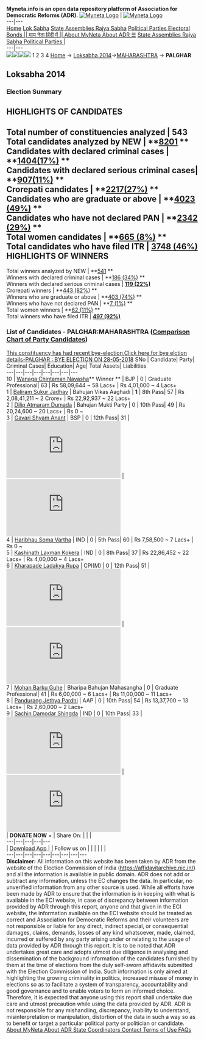 **Myneta.info is an open data repository platform of Association for Democratic Reforms (ADR).**
[![Myneta Logo](https://www.myneta.info/lib/img/myneta-logo.png)](https://www.myneta.info/) | [![Myneta Logo](https://www.myneta.info/lib/img/adr-logo.png)](https://adrindia.org)  
---|---  
[Home](https://www.myneta.info/) [Lok Sabha](https://www.myneta.info/#ls "Lok Sabha") [ State Assemblies ](https://www.myneta.info/#sa "State Assemblies") [Rajya Sabha](https://www.myneta.info/#rs "Rajya Sabha") [Political Parties ](https://www.myneta.info/party "Political Parties") [ Electoral Bonds ](https://www.myneta.info/electoral_bonds "Electoral Bonds") [ || माय नेता हिंदी में || ](https://translate.google.co.in/translate?prev=hp&hl=en&js=y&u=www.myneta.info&sl=en&tl=hi&history_state0=) [ About MyNeta ](https://adrindia.org/content/about-myneta) [ About ADR ](https://adrindia.org/about-adr/who-we-are) [☰](javascript:void\(0\))
[ State Assemblies ](https://www.myneta.info/#sa "State Assemblies") [ Rajya Sabha ](https://www.myneta.info/#rs "Rajya Sabha") [ Political Parties ](https://www.myneta.info/party "Political Parties")
|   
---|---  
![](https://www.myneta.info/lib/img/banner/banner-1.png)![](https://www.myneta.info/lib/img/banner/banner-2.png)![](https://www.myneta.info/lib/img/banner/banner-3.png)![](https://www.myneta.info/lib/img/banner/banner-4.png)
1  2  3  4 
[Home](https://www.myneta.info/) → [Loksabha 2014](https://www.myneta.info/ls2014/)→[MAHARASHTRA](https://www.myneta.info/ls2014/index.php?action=show_constituencies&state_id=13) → **PALGHAR**
### 
## Loksabha 2014
###  Election Summary 
HIGHLIGHTS OF CANDIDATES  
---  
Total number of constituencies analyzed |  543   
Total candidates analyzed by NEW | **[8201](https://www.myneta.info/ls2014/index.php?action=summary&subAction=candidates_analyzed&sort=candidate#summary) **  
Candidates with declared criminal cases | **[1404(17%)](https://www.myneta.info/ls2014/index.php?action=summary&subAction=crime&sort=candidate#summary) **  
Candidates with declared serious criminal cases| **[907(11%)](https://www.myneta.info/ls2014/index.php?action=summary&subAction=serious_crime&sort=candidate#summary) **  
Crorepati candidates | **[2217(27%)](https://www.myneta.info/ls2014/index.php?action=summary&subAction=crorepati&sort=candidate#summary) **  
Candidates who are graduate or above | **[4023 (49%)](https://www.myneta.info/ls2014/index.php?action=summary&subAction=education&sort=candidate#summary) **  
Candidates who have not declared PAN | **[2342 (29%)](https://www.myneta.info/ls2014/index.php?action=summary&subAction=without_pan&sort=candidate#summary) **  
Total women candidates | **[665 (8%)](https://www.myneta.info/ls2014/index.php?action=summary&subAction=women_candidate&sort=candidate#summary) **  
Total candidates who have filed ITR | [**3748 (46%)**](https://www.myneta.info/ls2014/index.php?action=summary&subAction=filed_itr&sort=candidate#summary)  
HIGHLIGHTS OF WINNERS  
---  
Total winners analyzed by NEW | **[541](https://www.myneta.info/ls2014/index.php?action=summary&subAction=winner_analyzed&sort=candidate#summary) **  
Winners with declared criminal cases | **[186 (34%)](https://www.myneta.info/ls2014/index.php?action=summary&subAction=winner_crime&sort=candidate#summary) **  
Winners with declared serious criminal cases | **[119 (22%)](https://www.myneta.info/ls2014/index.php?action=summary&subAction=winner_serious_crime&sort=candidate#summary)**  
Crorepati winners | **[443 (82%)](https://www.myneta.info/ls2014/index.php?action=summary&subAction=winner_crorepati&sort=candidate#summary) **  
Winners who are graduate or above | **[403 (74%)](https://www.myneta.info/ls2014/index.php?action=summary&subAction=winner_education&sort=candidate#summary) **  
Winners who have not declared PAN | **[7 (1%)](https://www.myneta.info/ls2014/index.php?action=summary&subAction=winner_without_pan&sort=candidate#summary) **  
Total women winners | **[62 (11%)](https://www.myneta.info/ls2014/index.php?action=summary&subAction=winner_women&sort=candidate#summary) **  
Total winners who have filed ITR | [**497 (92%)**](https://www.myneta.info/ls2014/index.php?action=summary&subAction=winner_filed_itr&sort=candidate#summary)  
### List of Candidates - PALGHAR:MAHARASHTRA ([Comparison Chart of Party Candidates](https://www.myneta.info/ls2014/comparisonchart.php?constituency_id=331))
[This constituency has had recent bye-election,Click here for bye elction details-PALGHAR : BYE ELECTION ON 28-05-2018](https://www.myneta.info/ls2014/index.php?action=show_candidates&constituency_id=569)
SNo | Candidate| Party| Criminal Cases| Education| Age| Total Assets| Liabilities  
---|---|---|---|---|---|---|---  
10  | [Wanaga Chintaman Navasha](https://www.myneta.info/ls2014/candidate.php?candidate_id=5977)** Winner ** | BJP | 0 | Graduate Professional| 63 | Rs 58,09,644 ~ 58 Lacs+ | Rs 4,01,000 ~ 4 Lacs+  
1  | [Baliram Sukur Jadhav](https://www.myneta.info/ls2014/candidate.php?candidate_id=5979) | Bahujan Vikas Aaghadi | **1** | 8th Pass| 57 | Rs 2,08,41,211 ~ 2 Crore+ | Rs 22,92,937 ~ 22 Lacs+  
2  | [Dilip Atmaram Dumada](https://www.myneta.info/ls2014/candidate.php?candidate_id=5984) | Bahujan Mukti Party | 0 | 10th Pass| 49 | Rs 20,24,600 ~ 20 Lacs+ | Rs 0 ~   
3  | [Gavari Shyam Anant](https://www.myneta.info/ls2014/candidate.php?candidate_id=5988) | BSP | 0 | 12th Pass| 31 | ![](https://myneta.info/image_v2.php?myneta_folder=ls2014&candidate_id=5988&col=ta) | ![](https://myneta.info/image_v2.php?myneta_folder=ls2014&candidate_id=5988&col=lia)  
4  | [Haribhau Soma Vartha](https://www.myneta.info/ls2014/candidate.php?candidate_id=5986) | IND | 0 | 5th Pass| 60 | Rs 7,58,500 ~ 7 Lacs+ | Rs 0 ~   
5  | [Kashinath Laxman Kokera](https://www.myneta.info/ls2014/candidate.php?candidate_id=5987) | IND | 0 | 8th Pass| 37 | Rs 22,86,452 ~ 22 Lacs+ | Rs 4,00,000 ~ 4 Lacs+  
6  | [Kharapade Ladakya Rupa](https://www.myneta.info/ls2014/candidate.php?candidate_id=5980) | CPI(M) | 0 | 12th Pass| 51 | ![](https://myneta.info/image_v2.php?myneta_folder=ls2014&candidate_id=5980&col=ta) | ![](https://myneta.info/image_v2.php?myneta_folder=ls2014&candidate_id=5980&col=lia)  
7  | [Mohan Barku Guhe](https://www.myneta.info/ls2014/candidate.php?candidate_id=5982) | Bharipa Bahujan Mahasangha | 0 | Graduate Professional| 41 | Rs 6,00,000 ~ 6 Lacs+ | Rs 11,00,000 ~ 11 Lacs+  
8  | [Pandurang Jethya Pardhi](https://www.myneta.info/ls2014/candidate.php?candidate_id=5989) | AAP | 0 | 10th Pass| 54 | Rs 13,37,700 ~ 13 Lacs+ | Rs 2,60,000 ~ 2 Lacs+  
9  | [Sachin Damodar Shingda](https://www.myneta.info/ls2014/candidate.php?candidate_id=7258) | IND | 0 | 10th Pass| 33 | ![](https://myneta.info/image_v2.php?myneta_folder=ls2014&candidate_id=7258&col=ta) | ![](https://myneta.info/image_v2.php?myneta_folder=ls2014&candidate_id=7258&col=lia)  
|  **DONATE NOW** × |  Share On:  | [](https://api.whatsapp.com/send?text=https%3A%2F%2Fmyneta.info%2Fpunjab2022%2Findex.php%3Faction%3Dshow_constituencies%26state_id%3D19) | [](https://www.facebook.com/sharer/sharer.php?u=https%3A%2F%2Fmyneta.info%2Fpunjab2022%2Findex.php%3Faction%3Dshow_constituencies%26state_id%3D19) | [](https://twitter.com/share?url=https%3A%2F%2Fmyneta.info%2Fpunjab2022%2Findex.php%3Faction%3Dshow_constituencies%26state_id%3D19)  
---|---|---|---|---  
| [ Download App ](https://play.google.com/store/apps/details?id=com.webrosoft.myneta1&pcampaignid=pcampaignidMKT-Other-global-all-co-prtnr-py-PartBadge-Mar2515-1) | [](https://play.google.com/store/apps/details?id=com.webrosoft.myneta1&pcampaignid=pcampaignidMKT-Other-global-all-co-prtnr-py-PartBadge-Mar2515-1) |  Follow us on  | [](https://www.facebook.com/adrindia.org/) | [](https://twitter.com/adrspeaks) | [](https://groups.google.com/g/national-election-watch?hl=en&pli=1) | [](https://www.instagram.com/adrspeaks/) | [](https://www.youtube.com/user/adrspeaks) | [](https://sharechat.com/profile/adrspeaks)  
---|---|---|---|---|---|---|---|---  
**Disclaimer:** All information on this website has been taken by ADR from the website of the Election Commission of India (https://affidavitarchive.nic.in/) and all the information is available in public domain. ADR does not add or subtract any information, unless the EC changes the data. In particular, no unverified information from any other source is used. While all efforts have been made by ADR to ensure that the information is in keeping with what is available in the ECI website, in case of discrepancy between information provided by ADR through this report, anyone and that given in the ECI website, the information available on the ECI website should be treated as correct and Association for Democratic Reforms and their volunteers are not responsible or liable for any direct, indirect special, or consequential damages, claims, demands, losses of any kind whatsoever, made, claimed, incurred or suffered by any party arising under or relating to the usage of data provided by ADR through this report. It is to be noted that ADR undertakes great care and adopts utmost due diligence in analysing and dissemination of the background information of the candidates furnished by them at the time of elections from the duly self-sworn affidavits submitted with the Election Commission of India. Such information is only aimed at highlighting the growing criminality in politics, increased misuse of money in elections so as to facilitate a system of transparency, accountability and good governance and to enable voters to form an informed choice. Therefore, it is expected that anyone using this report shall undertake due care and utmost precaution while using the data provided by ADR. ADR is not responsible for any mishandling, discrepancy, inability to understand, misinterpretation or manipulation, distortion of the data in such a way so as to benefit or target a particular political party or politician or candidate. 
[ About MyNeta ](https://adrindia.org/content/about-myneta) [ About ADR ](https://adrindia.org/about-adr/who-we-are) [ State Coordinators ](https://adrindia.org/about-adr/state-coordinators) [ Contact ](https://adrindia.org/contact-us) [ Terms of Use ](https://adrindia.org/content/adr-terms-use) [ FAQs ](https://adrindia.org/content/faqs)
